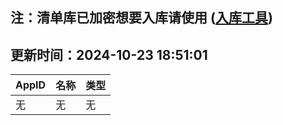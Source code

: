 ## 注：清单库已加密想要入库请使用 ([入库工具](https://github.com/BlankTMing/ManifestAutoUpdate/releases))

## 更新时间：2024-10-23 18:51:01
| AppID | 名称 | 类型  |
| :-------------------- | :----------------------------- | :----------- |
| 无 | 无 | 无 |
